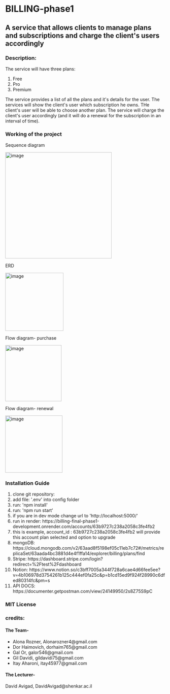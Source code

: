 <h1> BILLING-phase1</h1>
<h2>A service that allows clients to manage plans and subscriptions
and charge the client's users accordingly</h2>
<h3>Description:</h3>
The service will have three plans:
<ol>
<li>Free</li>
<li>Pro</li>
<li>Premium</li>
</ol>
The service provides a list of all the plans and it's details for the user.
The services will show the  client's user which subscription he owns.
THe client's user will be able to choose another plan.
The service will charge the client's user accordingly (and it will do a renewal for the subscription in an interval of time).
<h3>Working of the project</h3>
<p>Sequence diagram</p>
<img width="335" alt="image" src="https://user-images.githubusercontent.com/80041527/211177017-a4996035-e9cf-443b-a2d6-116f3c8dd71d.png">
<p>ERD</p>
<img width="183" alt="image" src="https://user-images.githubusercontent.com/80041527/211177586-9f19ddb5-4362-4fcf-858f-a742fb4a0945.png">
<p>Flow diagram- purchase</p>
<img width="177" alt="image" src="https://user-images.githubusercontent.com/80041527/211177042-3e2dad95-52e5-4470-8caa-c2f2b97bd8c2.png">
<p>Flow diagram- renewal</p>
<img width="180" alt="image" src="https://user-images.githubusercontent.com/80041527/211177094-b438a636-d937-4699-8a86-11028a4f6c7e.png">

<h3>Installation Guide</h3>
<ol>
<li>clone git repository:  </li>
<li>add file: '.env' into config folder </li>
<li>run: 'npm install'</li>
<li>run: 'npm run start'</li>
<li>if you are in dev mode change url to 'http://localhost:5000/'</li>
<li>run in render: https://billing-final-phase1-development.onrender.com/accounts/63b9727c238a2058c3fe4fb2</li>
<li>this is example, account_id : 63b9727c238a2058c3fe4fb2 will provide this account plan selected and option to upgrade</li>
<li>mongoDB: https://cloud.mongodb.com/v2/63aad8f5198ef05c11eb7c72#/metrics/replicaSet/63aada4bc3881d4e4f1ffa14/explorer/billing/plans/find</li>
<li>Stripe: https://dashboard.stripe.com/login?redirect=%2Ftest%2Fdashboard</li>
<li>Notion: https://www.notion.so/c3bff7005a344f728a6cae4d66fee5ee?v=4b106978d3754261b125c444ef0fa25c&p=b1cd15ed9f924f28990c6dfed80314fc&pm=s </li>
<li>API DOCS: https://documenter.getpostman.com/view/24149950/2s8Z75S9pC</li>
</ol>
<h3>MIT License</h3>

<h3>credits:</h3>
<h4>The Team-</h4>
<ul>
<li>Alona Rozner, Alonarozner4@gmail.com</li>
<li>Dor Haimovich, dorhaim765@gmail.com</li>
<li>Gal Or, galor546@gmail.com</li>
<li>Gil Davidi, gildavidi75@gmail.com</li>
<li>Itay Aharoni, itay45977@gmail.com</li>

</ul>
<h4>The Lecturer-</h4>
David Avigad, DavidAvigad@shenkar.ac.il

